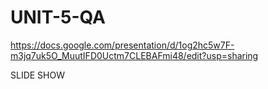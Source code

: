 # UNIT-5-QA



https://docs.google.com/presentation/d/1og2hc5w7F-m3jq7uk5O_MuutIFD0Uctm7CLEBAFmi48/edit?usp=sharing

SLIDE SHOW
